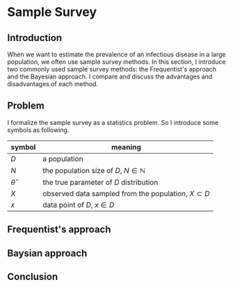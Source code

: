 # Sample Survey

## Introduction
When we want to estimate the prevalence of an infectious disease in a large population, we often use sample survey methods.
In this section, I introduce two commonly used sample survey methods: the Frequentist's approach and the Bayesian approach.
I compare and discuss the advantages and disadvantages of each method.

## Problem

I formalize the sample survey as a statistics problem.
So I introduce some symbols as following.

|symbol|meaning|
|---|---|
|$D$|a population|
|$N$|the population size of $D$, $N \in \mathbb{N}$|
|$\hat{\theta}$|the true parameter of $D$ distribution|
|$X$|observed data sampled from the population, $X \subset D$|
|$x$|data point of $D$, $x \in D$|

## Frequentist's approach

## Baysian approach

## Conclusion
